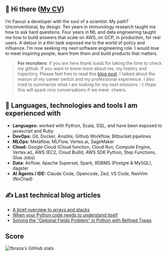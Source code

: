 ## 👋 Hi there ([My CV](https://drive.google.com/file/d/1RnL2i_DTQS4FZNPuXQn_M9BCttacDfpl/view?usp=drive_link))
I’m Faouzi a developer with the soul of a scientist. My path? Unconventional, by design. Ten years in immunology research taught me how to ask hard questions. Four years in ML and data engineering taught me how to build answers that scale on AWS, on GCP, in production, for real users. A detour in a thin tank exposed me to the world of policy and influence. I’m now seeking my next software engineering role. I would love to meet inspiring people, learn from them and build products that matters.

>**For recruiters**: if you are here thank loads for taking the time to check my github. If you want to know more about me, my history and trajectory. Please feel free to read this [blog post](https://fbraza.github.io/2025/08/24/career_garden/). I talked about the reason of my career switch and my professional experience. I also tried to summarize what I am looking for my next missions :-) Hope this will spark nice conversations if we meet. cheers.

## 🔧 Languages, technologies and tools I am experienced with
- **Languages:** worked with Python, Scala, SQL, and have been exposed to javascript and Ruby
- **DevOps:** Git, Docker, Ansible, Github Workflow, Bitbucket pipelines
- **MLOps:** Metaflow, MLFlow, Vertex.ai, SageMaker
- **Cloud:** Google Cloud (Cloud function, Cloud Run, Compute Engine, Vertex.ai), AWS (EC2, Cloud Builld, AWS SDK Python, Step Functions, Glue Jobs)
- **Data:** Airflow, Apache Superset, Spark, RDBMS (Postgre & MySQL), dagster
- **AI Agents / IDE:** Claude Code, Opencode, Zed, VS Code, NeoVim (NvChad) 

## &#x270d; Last technical blog articles

- [A brief overview to arrays and stacks ](https://fbraza.github.io/2025/09/14/algo-arrays/)
- [When your Python code needs to understand itself](https://fbraza.github.io/2025/08/08/type_introspection/)
- [Solving the "Optional Fields Problem" in Python with Refined Types ](https://fbraza.github.io/2025/07/31/refined_types_article/)

<!-- Link to icons -->
[1.2]: http://i.imgur.com/wWzX9uB.png (twitter icon without padding)
[2.2]: http://i.imgur.com/9I6NRUm.png (github icon without padding)
<!-- links to your social media accounts -->
[1]: https://twitter.com/braza_faouzi
[2]: https://github.com/fbraza

## Score

![fbraza's GitHub stats](https://github-readme-stats-lilac-theta-847juf1697.vercel.app/api/?username=fbraza&count_private=true&show_icons=true&theme=tokyonight)

